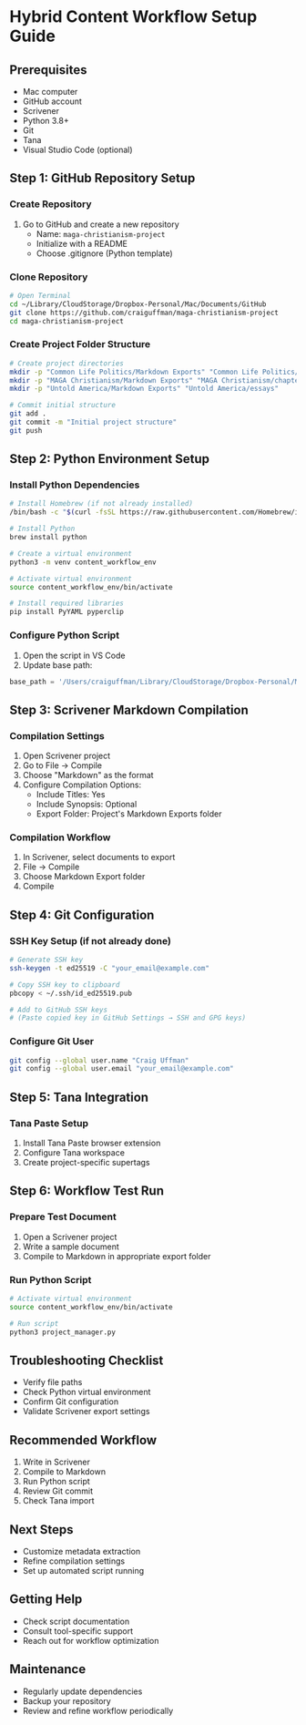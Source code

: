 # Hybrid Content Workflow Setup Guide

## Prerequisites
- Mac computer
- GitHub account
- Scrivener
- Python 3.8+
- Git
- Tana
- Visual Studio Code (optional)

## Step 1: GitHub Repository Setup

### Create Repository
1. Go to GitHub and create a new repository
   - Name: `maga-christianism-project`
   - Initialize with a README
   - Choose .gitignore (Python template)

### Clone Repository
```bash
# Open Terminal
cd ~/Library/CloudStorage/Dropbox-Personal/Mac/Documents/GitHub
git clone https://github.com/craiguffman/maga-christianism-project
cd maga-christianism-project
```

### Create Project Folder Structure
```bash
# Create project directories
mkdir -p "Common Life Politics/Markdown Exports" "Common Life Politics/drafts"
mkdir -p "MAGA Christianism/Markdown Exports" "MAGA Christianism/chapters"
mkdir -p "Untold America/Markdown Exports" "Untold America/essays"

# Commit initial structure
git add .
git commit -m "Initial project structure"
git push
```

## Step 2: Python Environment Setup

### Install Python Dependencies
```bash
# Install Homebrew (if not already installed)
/bin/bash -c "$(curl -fsSL https://raw.githubusercontent.com/Homebrew/install/HEAD/install.sh)"

# Install Python
brew install python

# Create a virtual environment
python3 -m venv content_workflow_env

# Activate virtual environment
source content_workflow_env/bin/activate

# Install required libraries
pip install PyYAML pyperclip
```

### Configure Python Script
1. Open the script in VS Code
2. Update base path:
```python
base_path = '/Users/craiguffman/Library/CloudStorage/Dropbox-Personal/Mac/Documents/GitHub/maga-christianism-project'
```

## Step 3: Scrivener Markdown Compilation

### Compilation Settings
1. Open Scrivener project
2. Go to File → Compile
3. Choose "Markdown" as the format
4. Configure Compilation Options:
   - Include Titles: Yes
   - Include Synopsis: Optional
   - Export Folder: Project's Markdown Exports folder

### Compilation Workflow
1. In Scrivener, select documents to export
2. File → Compile
3. Choose Markdown Export folder
4. Compile

## Step 4: Git Configuration

### SSH Key Setup (if not already done)
```bash
# Generate SSH key
ssh-keygen -t ed25519 -C "your_email@example.com"

# Copy SSH key to clipboard
pbcopy < ~/.ssh/id_ed25519.pub

# Add to GitHub SSH keys
# (Paste copied key in GitHub Settings → SSH and GPG keys)
```

### Configure Git User
```bash
git config --global user.name "Craig Uffman"
git config --global user.email "your_email@example.com"
```

## Step 5: Tana Integration

### Tana Paste Setup
1. Install Tana Paste browser extension
2. Configure Tana workspace
3. Create project-specific supertags

## Step 6: Workflow Test Run

### Prepare Test Document
1. Open a Scrivener project
2. Write a sample document
3. Compile to Markdown in appropriate export folder

### Run Python Script
```bash
# Activate virtual environment
source content_workflow_env/bin/activate

# Run script
python3 project_manager.py
```

## Troubleshooting Checklist
- Verify file paths
- Check Python virtual environment
- Confirm Git configuration
- Validate Scrivener export settings

## Recommended Workflow
1. Write in Scrivener
2. Compile to Markdown
3. Run Python script
4. Review Git commit
5. Check Tana import

## Next Steps
- Customize metadata extraction
- Refine compilation settings
- Set up automated script running

## Getting Help
- Check script documentation
- Consult tool-specific support
- Reach out for workflow optimization

## Maintenance
- Regularly update dependencies
- Backup your repository
- Review and refine workflow periodically
```
